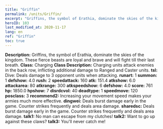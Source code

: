 ```yaml
---
title: "Griffin"
permalink: /units/Griffin/
excerpt: "Griffins, the symbol of Erathia, dominate the skies of the kingdom. These fierce beasts are loyal and brave and will fight till their last breath."
heroID: 103
last_modified_at: 2020-11-17
lang: en
ref: "Griffin"
toc: true
---
```

 **Description:** Griffins, the symbol of Erathia, dominate the skies of the kingdom. These fierce beasts are loyal and brave and will fight till their last breath.
 **Class:** Charging
 **Class Description:** Charging units attack enemies in the back row, inflicting additional damage to Ranged and Caster units.
 **tsl:** Dive: Deals damage to 3 opponent units when attacking.
 **runart:** 1
 **summon:** 1
 **defshow:** 4.0
 **rush:** 2
 **speedattack:** 160
 **atk:** 151.4
 **atkshow:** 6.0
 **attackarea:** 80
 **atkrange:** 300
 **atkspeedshow:** 6
 **defshow:** 4.0
 **score:** 761
 **hp:** 1850.0
 **hpshow:** 7
 **disrdcvol:** 40
 **deadtype:** 1
 **speedmove:** 120
 **posclass:** 3
 **recommend2:** Increasing your movement speed makes your armies much more effective.
 **dingwei:** Deals burst damage early in the game. Counter strikes frequently and deals area damage.
 **sharedsc:** Deals burst damage early in the game. Counter strikes frequently and deals area damage.
 **talk1:** No man can escape from my clutches!
 **talk2:** Want to go up against these claws?
 **talk3:** You'll never catch me!
